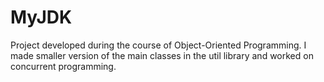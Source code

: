 # MyJDK
Project developed during the course of Object-Oriented Programming. I made smaller version of the main classes in the util library and worked on concurrent programming.
